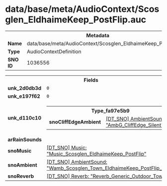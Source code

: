<h1>data/base/meta/AudioContext/Scosglen_EldhaimeKeep_PostFlip.auc</h1><table><tr><th colspan="100%">Metadata</th></tr><tr><td><b>Name</b></td><td>data/base/meta/AudioContext/Scosglen_EldhaimeKeep_PostFlip.auc</td></tr><tr><td><b>Type</b></td><td>AudioContextDefinition</td></tr><tr><td><b>SNO ID</b></td><td>1036556</td></tr></table>

<table><tr><th colspan="100%">Fields</th></tr><tr><td><b>unk_2d0db3d</b></td><td><code>0</code></td></tr><tr><td><b>unk_e197f62</b></td><td><code>0</code></td></tr><tr><td><b>unk_d110c10</b></td><td><table><tr><th colspan="100%">Type_fa97e5b9</th></tr><tr><td><b>snoCliffEdgeAmbient</b></td><td><a href="..\AmbientSound\AmbG_CliffEdge_Silent.ams">[DT_SNO] AmbientSound: "AmbG_CliffEdge_Silent"</a></td></tr></table>

</td></tr><tr><td><b>arRainSounds</b></td><td></td></tr><tr><td><b>snoMusic</b></td><td><a href="..\Music\Music_Scosglen_EldhaimeKeep_PostFlip.mus">[DT_SNO] Music: "Music_Scosglen_EldhaimeKeep_PostFlip"</a></td></tr><tr><td><b>snoAmbient</b></td><td><a href="..\AmbientSound\Wamb_Scosglen_Town_EldhaimeKeep_PostFlip_TOD.ams">[DT_SNO] AmbientSound: "Wamb_Scosglen_Town_EldhaimeKeep_PostFlip_TOD"</a></td></tr><tr><td><b>snoReverb</b></td><td><a href="..\Reverb\Reverb_Generic_Outdoor_Town.rev">[DT_SNO] Reverb: "Reverb_Generic_Outdoor_Town"</a></td></tr></table>


